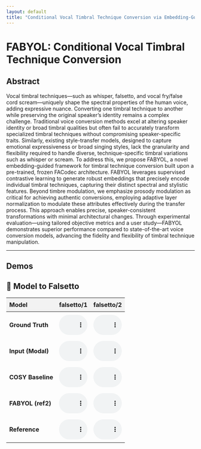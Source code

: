 ```yaml
---
layout: default
title: "Conditional Vocal Timbral Technique Conversion via Embedding-Guided Attribute Modulation"
---
```


<!-- Link to custom CSS to hide GitHub button and footer -->
<link rel="stylesheet" href="/assets/css/style.css">

# FABYOL: Conditional Vocal Timbral Technique Conversion

## Abstract

Vocal timbral techniques—such as whisper, falsetto, and vocal fry/false cord scream—uniquely shape the spectral properties of the human voice, adding expressive nuance. Converting one timbral technique to another while preserving the original speaker’s identity remains a complex challenge. Traditional voice conversion methods excel at altering speaker identity or broad timbral qualities but often fail to accurately transform specialized timbral techniques without compromising speaker-specific traits. Similarly, existing style-transfer models, designed to capture emotional expressiveness or broad singing styles, lack the granularity and flexibility required to handle diverse, technique-specific timbral variations such as whisper or scream. To address this, we propose FABYOL, a novel embedding-guided framework for timbral technique conversion built upon a pre-trained, frozen FACodec architecture. FABYOL leverages supervised contrastive learning to generate robust embeddings that precisely encode individual timbral techniques, capturing their distinct spectral and stylistic features. Beyond timbre modulation, we emphasize prosody modulation as critical for achieving authentic conversions, employing adaptive layer normalization to modulate these attributes effectively during the transfer process. This approach enables precise, speaker-consistent transformations with minimal architectural changes. Through experimental evaluation—using tailored objective metrics and a user study—FABYOL demonstrates superior performance compared to state-of-the-art voice conversion models, advancing the fidelity and flexibility of timbral technique manipulation.

---

## Demos

<style>
table { width: 100%; border-collapse: collapse; }
th, td { text-align: left; vertical-align: middle; padding: 8px; }
thead { background-color: #f2f2f2; }
audio { width: 100%; }
</style>

<h2>🎵 Model to Falsetto</h2>
<table>
<thead><tr><th>Model</th><th>falsetto/1</th><th>falsetto/2</th></tr></thead><tbody>
<tr><td><strong>Ground Truth</strong></td>
<td><audio controls src="audio/conversion/falsetto/1/GT_jvs021_falset10_VOICEACTRESS100_005.wav"></audio></td>
<td><audio controls src="audio/conversion/falsetto/2/GT_jvs021_falset10_VOICEACTRESS100_001.wav"></audio></td></tr>
<tr><td><strong>Input (Modal)</strong></td>
<td><audio controls src="audio/conversion/falsetto/1/ORI_jvs021_parallel100_VOICEACTRESS100_005_to_falsetto_jvs001_falset10_BASIC5000_1635.wav"></audio></td>
<td><audio controls src="audio/conversion/falsetto/2/ORI_jvs021_parallel100_VOICEACTRESS100_001_to_falsetto_jvs001_falset10_BASIC5000_1635.wav"></audio></td></tr>
<tr><td><strong>COSY Baseline</strong></td>
<td><audio controls src="audio/conversion/falsetto/1/COSYjvs021_parallel100_VOICEACTRESS100_005_to_falsetto_jvs001_falset10_BASIC5000_1635.wav"></audio></td>
<td><audio controls src="audio/conversion/falsetto/2/COSY_jvs021_parallel100_VOICEACTRESS100_001_to_falsetto_jvs001_falset10_BASIC5000_1635.wav"></audio></td></tr>
<tr><td><strong>FABYOL (ref2)</strong></td>
<td><audio controls src="audio/conversion/falsetto/1/PRO2_jvs002_parallel100_VOICEACTRESS100_005_to_falsetto_ref1_jvs001_falset10_BASIC5000_1635.wav"></audio></td>
<td><audio controls src="audio/conversion/falsetto/2/PRO2_jvs002_parallel100_VOICEACTRESS100_001_to_falsetto_ref1_jvs001_falset10_BASIC5000_1635.wav"></audio></td></tr>
<tr><td><strong>Reference</strong></td>
<td><audio controls src="audio/conversion/falsetto/1/ref_jvs001_falset10_BASIC5000_1635.wav"></audio></td>
<td><audio controls src="audio/conversion/falsetto/2/ref_jvs001_falset10_BASIC5000_1635.wav"></audio></td></tr>
</tbody></table>

